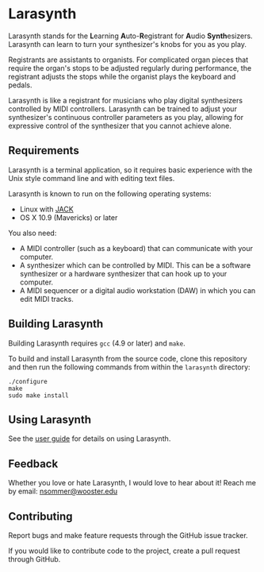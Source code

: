 # Larasynth

Larasynth stands for the **L**earning **A**uto-**R**egistrant for **A**udio
**Synth**esizers. Larasynth can learn to turn your synthesizer's knobs for you
as you play.

Registrants are assistants to organists. For complicated organ pieces that
require the organ's stops to be adjusted regularly during performance, the
registrant adjusts the stops while the organist plays the keyboard and pedals.

Larasynth is like a registrant for musicians who play digital synthesizers
controlled by MIDI controllers. Larasynth can be trained to adjust your
synthesizer's continuous controller parameters as you play, allowing
for expressive control of the synthesizer that you cannot achieve alone.

## Requirements

Larasynth is a terminal application, so it requires basic experience with the
Unix style command line and with editing text files.

Larasynth is known to run on the following operating systems:

* Linux with [JACK](http://www.jackaudio.org/)
* OS X 10.9 (Mavericks) or later

You also need:

* A MIDI controller (such as a keyboard) that can communicate with your
computer.
* A synthesizer which can be controlled by MIDI. This can be a software
synthesizer or a hardware synthesizer that can hook up to your computer.
* A MIDI sequencer or a digital audio workstation (DAW) in which you can edit
MIDI tracks.

## Building Larasynth

Building Larasynth requires `gcc` (4.9 or later) and `make`.

To build and install Larasynth from the source code, clone this repository and
then run the following commands from within the `larasynth` directory:

```
./configure
make
sudo make install
```

## Using Larasynth

See the [user guide](https://larasynth.readthedocs.io/) for details on using
Larasynth.

## Feedback

Whether you love or hate Larasynth, I would love to hear about it! Reach me by
email: nsommer@wooster.edu

## Contributing

Report bugs and make feature requests through the GitHub issue tracker.

If you would like to contribute code to the project, create a pull request
through GitHub.
